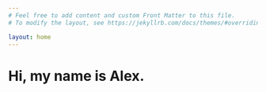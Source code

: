 ```yaml
---
# Feel free to add content and custom Front Matter to this file.
# To modify the layout, see https://jekyllrb.com/docs/themes/#overriding-theme-defaults

layout: home
---
```


# Hi, my name is Alex.

<style  type="text/css">
h3 { text-align: center; }
br { display: block; margin: 10px 0; }
p { text-align: center; }

.intro {
 opacity: 0;
 animation-name: fadeIn;
 animation-duration: 3s;
 animation-iteration-count: 1;
 animation-fill-mode: forwards;
}

#second { animation-delay: 1s; }

#third { animation-delay: 2s; }

#overall { animation-delay: 3s; }
</style>

<br>

<div class="intro">
<h3>2021</h3>
<p> 
I am studying for a Master's in Psychology. My dissertation will investigate
 how we misinterpret the value of evidence.
</p>
<br>
</div>

<div class="intro" id="second">
<h3>2020</h3>
<p> 
I completed a three-year Franco-German research project that used crowd simulation to predict
changes in crowd dynamics.
</p>
<br>
</div>

<div class="intro" id="third">
<h3>2017</h3>
<p> 
I graduated with a Bachelor's degree in Mathematics. My focus: optimisation within stochastic environments. 
</p>
<br>
<br>
</div>

<!---
<div class="intro" id="overall">
<p> 
Making decisions is difficult. I am interested in the how and why of decision making.
</p>
</div>
-->